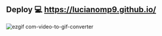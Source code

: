 ## Deploy 💻 https://lucianomp9.github.io/

![ezgif com-video-to-gif-converter](https://github.com/lucianomp9/lucianomp9.github.io/assets/86586819/839c9bcf-394d-4b1e-ad55-48d8e01d280e)
